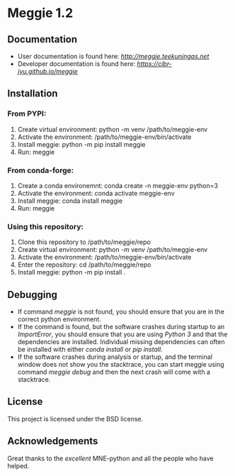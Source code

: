 # Meggie 1.2

## Documentation

* User documentation is found here: *http://meggie.teekuningas.net*
* Developer documentation is found here: *https://cibr-jyu.github.io/meggie*

[//]: # (Hello)

## Installation

### From PYPI:

1. Create virtual environment: python -m venv /path/to/meggie-env
1. Activate the environment: /path/to/meggie-env/bin/activate
1. Install meggie: python -m pip install meggie
1. Run: meggie

### From conda-forge:

1. Create a conda environemnt: conda create -n meggie-env python=3
1. Activate the environment: conda activate meggie-env
1. Install meggie: conda install meggie
1. Run: meggie

### Using this repository:

1. Clone this repository to /path/to/meggie/repo
1. Create virtual environment: python -m venv /path/to/meggie-env
1. Activate the environment: /path/to/meggie-env/bin/activate
1. Enter the repository: cd /path/to/meggie/repo
1. Install meggie: python -m pip install .

[//]: # (Hello)

## Debugging

* If command *meggie* is not found, you should ensure that you are in the correct python environment.
* If the command is found, but the software crashes during startup to an *ImportError*, you should ensure that you are using *Python 3* and that the dependencies are installed. Individual missing dependencies can often be installed with either *conda install* or *pip install*.
* If the software crashes during analysis or startup, and the terminal window does not show you the stacktrace, you can start meggie using command *meggie debug* and then the next crash will come with a stacktrace.

[//]: # (Hello)

## License

This project is licensed under the BSD license.

[//]: # (Hello)

## Acknowledgements

Great thanks to the *excellent* MNE-python and all the people who have helped.
